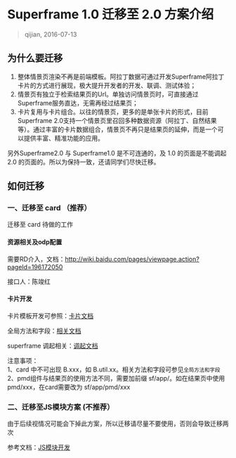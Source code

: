 # Superframe 1.0 迁移至 2.0 方案介绍

> qijian, 2016-07-13

## 为什么要迁移

1. 整体情景页渲染不再是前端模板。阿拉丁数据可通过开发Superframe阿拉丁卡片的方式进行展现，极大提升开发者的开发、联调、测试体验；    
2. 情景页有独立于检索结果页的Url。单独访问情景页时，可直接通过Superframe服务直达，无需再经过结果页；    
3. 卡片复用与卡片组合。以往的情景页，更多的是单张卡片的形式，目前Superframe 2.0支持一个情景页里召回多种数据资源（阿拉丁、自然结果等）。通过丰富的卡片数据组合，情景页不再只是结果页的延伸，而是一个可以提供丰富、精准功能的应用。   

另外Superframe2.0 与 Superframe1.0 是不可连通的，及 1.0 的页面是不能调起 2.0 的页面的。所以为保持一致，还请同学们尽快迁移。

## 如何迁移

### 一、迁移至 card （推荐）

迁移至 card 待做的工作

#### 资源相关及odp配置

需要RD介入，文档：http://wiki.baidu.com/pages/viewpage.action?pageId=196172050

接口人：陈竣红

#### 卡片开发

卡片模板开发可参照：[卡片文档](http://superframe.baidu.com/#./docs/2_guides/2_dev_guied/1_dev_card/0.introduce.md)

全局方法和字段：[相关文档](http://superframe.baidu.com/#./docs/2_guides/3_frame_guied/sf_app/2.javascript.md)

superframe 调起相关：[调起文档](http://superframe.baidu.com/#./docs/2_guides/3_frame_guied/call-sf.md)

注意事项：    
1、card 中不可出现 B.xxx，如 B.util.xx。相关方法和字段可参见`全局方法和字段`    
2、pmd组件与结果页的使用方法不同，需要加前缀 sf/app/。如在结果页中使用 pmd/xxx，在card需要改为 sf/app/pmd/xxx

### 二、迁移至JS模块方案 (不推荐）

由于后续视情况可能会下掉此方案，所以迁移请尽量不要使用，否则会导致迁移两次

参考文档：[JS模块开发](http://superframe.baidu.com/#./docs/2_guides/2_dev_guied/3_dev_act/act.md)
